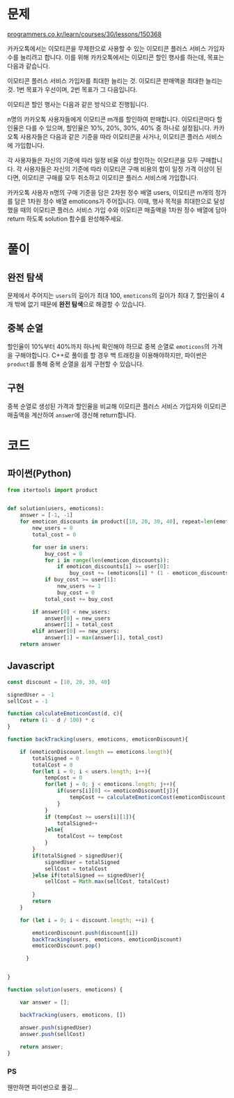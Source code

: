 
# 문제
[programmers.co.kr/learn/courses/30/lessons/150368](https://school.programmers.co.kr/learn/courses/30/lessons/150368)

카카오톡에서는 이모티콘을 무제한으로 사용할 수 있는 이모티콘 플러스 서비스 가입자 수를 늘리려고 합니다.
이를 위해 카카오톡에서는 이모티콘 할인 행사를 하는데, 목표는 다음과 같습니다.

이모티콘 플러스 서비스 가입자를 최대한 늘리는 것.
이모티콘 판매액을 최대한 늘리는 것.
1번 목표가 우선이며, 2번 목표가 그 다음입니다.

이모티콘 할인 행사는 다음과 같은 방식으로 진행됩니다.

n명의 카카오톡 사용자들에게 이모티콘 m개를 할인하여 판매합니다.
이모티콘마다 할인율은 다를 수 있으며, 할인율은 10%, 20%, 30%, 40% 중 하나로 설정됩니다.
카카오톡 사용자들은 다음과 같은 기준을 따라 이모티콘을 사거나, 이모티콘 플러스 서비스에 가입합니다.

각 사용자들은 자신의 기준에 따라 일정 비율 이상 할인하는 이모티콘을 모두 구매합니다.
각 사용자들은 자신의 기준에 따라 이모티콘 구매 비용의 합이 일정 가격 이상이 된다면, 이모티콘 구매를 모두 취소하고 이모티콘 플러스 서비스에 가입합니다.

카카오톡 사용자 n명의 구매 기준을 담은 2차원 정수 배열 users, 이모티콘 m개의 정가를 담은 1차원 정수 배열 emoticons가 주어집니다. 이때, 행사 목적을 최대한으로 달성했을 때의 이모티콘 플러스 서비스 가입 수와 이모티콘 매출액을 1차원 정수 배열에 담아 return 하도록 solution 함수를 완성해주세요.

# 풀이
## 완전 탐색
문제에서 주어지는 `users`의 길이가 최대 100, `emoticons`의 길이가 최대 7, 할인율이 4개 밖에 없기 때문에 **완전 탐색**으로 해결할 수 있습니다.

## 중복 순열
할인율이 10%부터 40%까지 하나씩 확인해야 하므로 중복 순열로 `emoticons`의 가격을 구해야합니다. C++로 풀이를 할 경우 백 트래킹을 이용해야하지만, 파이썬은 `product`를 통해 중복 순열을 쉽게 구현할 수 있습니다.

## 구현
중복 순열로 생성된 가격과 할인율을 비교해 이모티콘 플러스 서비스 가입자와 이모티콘 매출액을 계산하여 `answer`에 갱신해 return합니다.



# 코드
## 파이썬(Python)
```python
from itertools import product


def solution(users, emoticons):
    answer = [-1, -1]
    for emoticon_discounts in product([10, 20, 30, 40], repeat=len(emoticons)):
        new_users = 0
        total_cost = 0

        for user in users:
            buy_cost = 0
            for i in range(len(emoticon_discounts)):
                if emoticon_discounts[i] >= user[0]:
                    buy_cost += (emoticons[i] * (1 - emoticon_discounts[i] / 100))
            if buy_cost >= user[1]:
                new_users += 1
                buy_cost = 0
            total_cost += buy_cost

        if answer[0] < new_users:
            answer[0] = new_users
            answer[1] = total_cost
        elif answer[0] == new_users:
            answer[1] = max(answer[1], total_cost)
    return answer
```
## Javascript
```javascript
const discount = [10, 20, 30, 40]

signedUser = -1
sellCost = -1

function calculateEmoticonCost(d, c){
    return (1 - d / 100) * c
}

function backTracking(users, emoticons, emoticonDiscount){

    if (emoticonDiscount.length == emoticons.length){
        totalSigned = 0
        totalCost = 0
        for(let i = 0; i < users.length; i++){
            tempCost = 0
            for(let j = 0; j < emoticons.length; j++){
                if(users[i][0] <= emoticonDiscount[j]){
                    tempCost += calculateEmoticonCost(emoticonDiscount[j], emoticons[j])
                }
            }
            if (tempCost >= users[i][1]){
                totalSigned++
            }else{
                totalCost += tempCost
            }
        }
        if(totalSigned > signedUser){
            signedUser = totalSigned
            sellCost = totalCost
        }else if(totalSigned == signedUser){
            sellCost = Math.max(sellCost, totalCost)
            
        }
        return
    }

    for (let i = 0; i < discount.length; ++i) {

        emoticonDiscount.push(discount[i])
        backTracking(users, emoticons, emoticonDiscount)
        emoticonDiscount.pop()

      }


}

function solution(users, emoticons) {

    var answer = [];

    backTracking(users, emoticons, [])

    answer.push(signedUser)
    answer.push(sellCost)
    
    return answer;
}

```
### PS
웬만하면 파이썬으로 풀길...